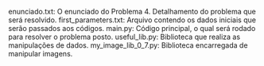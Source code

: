 enunciado.txt: O enunciado do Problema 4. Detalhamento do problema que será resolvido.
first_parameters.txt: Arquivo contendo os dados iniciais que serão passados aos códigos.
main.py: Código principal, o qual será rodado para resolver o problema posto.
useful_lib.py: Biblioteca que realiza as manipulações de dados.
my_image_lib_0_7.py: Biblioteca encarregada de manipular imagens.